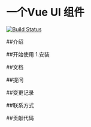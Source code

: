 #  一个Vue UI 组件
[![Build Status](https://www.travis-ci.org/J-h125/vue-wheel-1.svg?branch=main)](https://www.travis-ci.org/J-h125/vue-wheel-1)


##介绍

##开始使用
1.安装

##文档

##提问

##变更记录

##联系方式

##贡献代码
